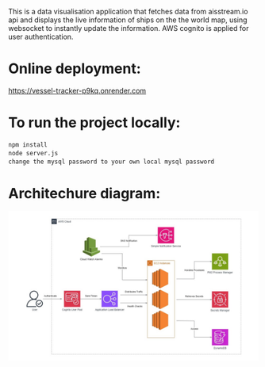 This is a data visualisation application that fetches data from aisstream.io api and displays the live information of ships on the the world map, using websocket to instantly update the information. AWS cognito is applied for user authentication.

# Online deployment: 
https://vessel-tracker-p9kq.onrender.com

# To run the project locally:
```sh
npm install
node server.js
change the mysql password to your own local mysql password
```

# Architechure diagram:
![Architechure diagram](ArchitectureDiagram.jpg)
